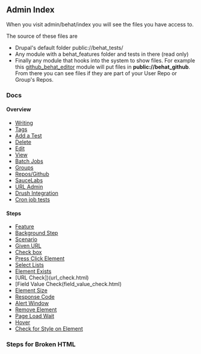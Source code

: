 ## Admin Index

When you visit admin/behat/index you will see the files you have access to.

The source of these files are 

 * Drupal's default folder public://behat_tests/
 * Any module with a behat_features folder and tests in there (read only)
 * Finally any module that hooks into the system to show files. For example this [github_behat_editor](https://github.com/alnutile/github_behat_editor) module will put files in **public://behat_github**. From there you can see files if they are part of your User Repo or Group's Repos. 



### Docs


#### Overview

 * [Writing](writing.html)
 * [Tags](tags.html)
 * [Add a Test](add.html)
 * [Delete](delete.html)
 * [Edit](edit.html)
 * [View](view.html)
 * [Batch Jobs](batch.html)
 * [Groups](groups.html)
 * [Repos/Github](repos.html)
 * [SauceLabs](saucelabs.html)
 * [URL Admin](urls.html)
 * [Drush Integration](drush.html)
 * [Cron job tests](cron.html)
 
#### Steps

 * [Feature](feature.html)
 * [Background Step](background.html)
 * [Scenario](scenario.html)
 * [Given URL](given.html) 
 * [Check box](checkbox.html)
 * [Press Click Element](press_click.html)
 * [Select Lists](select.html)
 * [Element Exists](exists.html) 
 * [URL Check])(url_check.html)
 * [Field Value Check(field_value_check.html)
 * [Element Size](element_size.html)
 * [Response Code](status_code.html)
 * [Alert Window](alert_window.html)
 * [Remove Element](remove_element.html)
 * [Page Load Wait](page_load.html)
 * [Hover](hover.html)
 * [Check for Style on Element](check_element_style.html)
 
### Steps for Broken HTML
